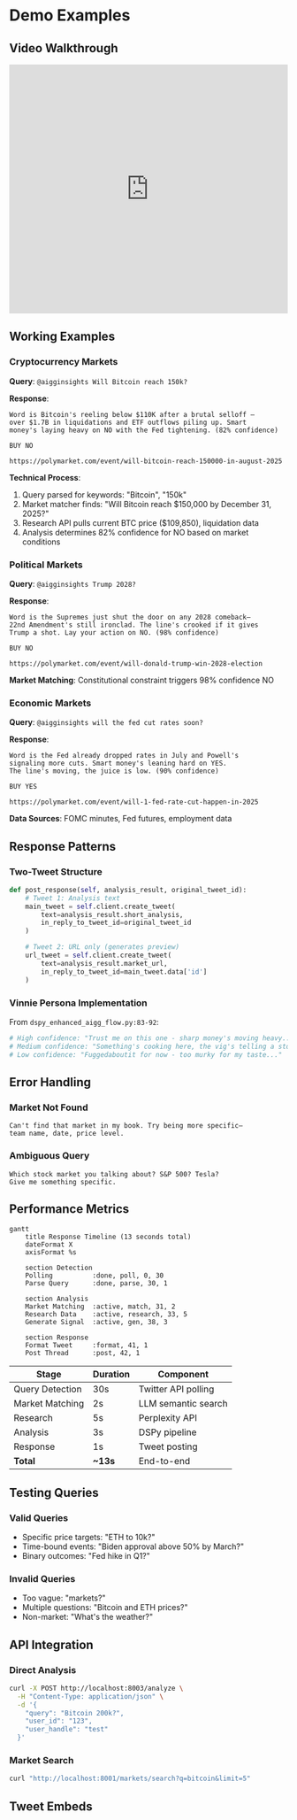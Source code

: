 # Demo Examples

## Video Walkthrough

<iframe src="https://www.loom.com/embed/YOUR_LOOM_VIDEO_ID_HERE" width="100%" height="450" frameborder="0" allowfullscreen></iframe>

## Working Examples

### Cryptocurrency Markets

**Query**: `@aigginsights Will Bitcoin reach 150k?`

**Response**:
```
Word is Bitcoin's reeling below $110K after a brutal selloff —
over $1.7B in liquidations and ETF outflows piling up. Smart
money's laying heavy on NO with the Fed tightening. (82% confidence)

BUY NO

https://polymarket.com/event/will-bitcoin-reach-150000-in-august-2025
```

**Technical Process**:
1. Query parsed for keywords: "Bitcoin", "150k"
2. Market matcher finds: "Will Bitcoin reach $150,000 by December 31, 2025?"
3. Research API pulls current BTC price ($109,850), liquidation data
4. Analysis determines 82% confidence for NO based on market conditions

### Political Markets

**Query**: `@aigginsights Trump 2028?`

**Response**:
```
Word is the Supremes just shut the door on any 2028 comeback—
22nd Amendment's still ironclad. The line's crooked if it gives
Trump a shot. Lay your action on NO. (98% confidence)

BUY NO

https://polymarket.com/event/will-donald-trump-win-2028-election
```

**Market Matching**: Constitutional constraint triggers 98% confidence NO

### Economic Markets

**Query**: `@aigginsights will the fed cut rates soon?`

**Response**:
```
Word is the Fed already dropped rates in July and Powell's
signaling more cuts. Smart money's leaning hard on YES.
The line's moving, the juice is low. (90% confidence)

BUY YES

https://polymarket.com/event/will-1-fed-rate-cut-happen-in-2025
```

**Data Sources**: FOMC minutes, Fed futures, employment data

## Response Patterns

### Two-Tweet Structure

```python
def post_response(self, analysis_result, original_tweet_id):
    # Tweet 1: Analysis text
    main_tweet = self.client.create_tweet(
        text=analysis_result.short_analysis,
        in_reply_to_tweet_id=original_tweet_id
    )

    # Tweet 2: URL only (generates preview)
    url_tweet = self.client.create_tweet(
        text=analysis_result.market_url,
        in_reply_to_tweet_id=main_tweet.data['id']
    )
```

### Vinnie Persona Implementation

From `dspy_enhanced_aigg_flow.py:83-92`:
```python
# High confidence: "Trust me on this one - sharp money's moving heavy..."
# Medium confidence: "Something's cooking here, the vig's telling a story..."
# Low confidence: "Fuggedaboutit for now - too murky for my taste..."
```

## Error Handling

### Market Not Found
```
Can't find that market in my book. Try being more specific—
team name, date, price level.
```

### Ambiguous Query
```
Which stock market you talking about? S&P 500? Tesla?
Give me something specific.
```

## Performance Metrics

```mermaid
gantt
    title Response Timeline (13 seconds total)
    dateFormat X
    axisFormat %s

    section Detection
    Polling          :done, poll, 0, 30
    Parse Query      :done, parse, 30, 1

    section Analysis
    Market Matching  :active, match, 31, 2
    Research Data    :active, research, 33, 5
    Generate Signal  :active, gen, 38, 3

    section Response
    Format Tweet     :format, 41, 1
    Post Thread      :post, 42, 1
```

| Stage | Duration | Component |
|-------|----------|-----------|
| Query Detection | 30s | Twitter API polling |
| Market Matching | 2s | LLM semantic search |
| Research | 5s | Perplexity API |
| Analysis | 3s | DSPy pipeline |
| Response | 1s | Tweet posting |
| **Total** | **~13s** | End-to-end |

## Testing Queries

### Valid Queries
- Specific price targets: "ETH to 10k?"
- Time-bound events: "Biden approval above 50% by March?"
- Binary outcomes: "Fed hike in Q1?"

### Invalid Queries
- Too vague: "markets?"
- Multiple questions: "Bitcoin and ETH prices?"
- Non-market: "What's the weather?"

## API Integration

### Direct Analysis
```bash
curl -X POST http://localhost:8003/analyze \
  -H "Content-Type: application/json" \
  -d '{
    "query": "Bitcoin 200k?",
    "user_id": "123",
    "user_handle": "test"
  }'
```

### Market Search
```bash
curl "http://localhost:8001/markets/search?q=bitcoin&limit=5"
```

## Tweet Embeds

<!-- Add actual tweet IDs here -->
<blockquote class="twitter-tweet">
  <a href="https://twitter.com/aigginsights/status/ACTUAL_TWEET_ID"></a>
</blockquote>

<script async src="https://platform.twitter.com/widgets.js"></script>